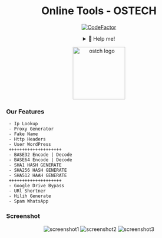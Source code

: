 <div align="center">
 
# Online Tools - OSTECH
[![CodeFactor](https://www.codefactor.io/repository/github/ibnusyawall/ostch/badge/master)](https://www.codefactor.io/repository/github/ibnusyawall/ostch/overview/master)
<details>
 <summary>🥟 Help me!</summary>

 [Saweria](https://saweria.co/donate/4rd1)
 
 [DANA](088294052009)
 [OVO](088294052009)
 [GOPAY](088294052009)
 [PULSA](088294052009)
 
</details>
</div>

<p align="center">
  <img alt="ostch logo" src="https://github.com/ibnusyawall/ostch/blob/master/screenshot/logo.png" height="142"/>
</p>

### Our Features
```
 - Ip Lookup
 - Proxy Generator
 - Fake Name
 - Http Headers
 - User WordPress
 ++++++++++++++++++++
 - BASE32 Encode | Decode
 - BASE64 Encode | Decode
 - SHA1 HASH GENERATE
 - SHA256 HASH GENERATE
 - SHA512 HAAH GENERATE
 ++++++++++++++++++++
 - Google Drive Bypass
 - URl Shortner
 - Hilih Generate
 - Spam WhatsApp  
```

### Screenshot
<p align="center">
  <img alt="screenshot1" src="https://github.com/ibnusyawall/ostch/blob/master/screenshot/ss1.jpg"/>
  <img alt="screenshot2" src="https://github.com/ibnusyawall/ostch/blob/master/screenshot/ss2.jpg"/>
  <img alt="screenshot3" src="https://github.com/ibnusyawall/ostch/blob/master/screenshot/ss3.jpg"/>
</p>
